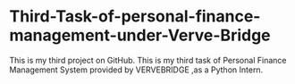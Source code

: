 # Third-Task-of-personal-finance-management-under-Verve-Bridge
This is my third project on GitHub. This is my third task of Personal Finance Management System provided by VERVEBRIDGE ,as a Python Intern. 
